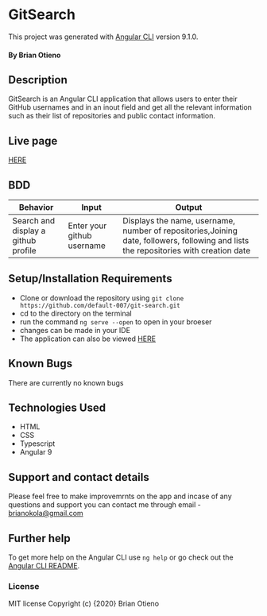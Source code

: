 # GitSearch

This project was generated with [Angular CLI](https://github.com/angular/angular-cli) version 9.1.0.

#### By **Brian Otieno**

## Description

GitSearch is an Angular CLI application that allows users to enter their GitHub usernames and in an inout field and get all the relevant information such as their list of repositories and public contact information.

## Live page

[HERE](https://default-007.github.io/github-search/user)

## BDD

| Behavior                            | Input                      | Output                                                                                                                               |
| ----------------------------------- | -------------------------- | ------------------------------------------------------------------------------------------------------------------------------------ |
| Search and display a github profile | Enter your github username | Displays the name, username, number of repositories,Joining date, followers, following and lists the repositories with creation date |

## Setup/Installation Requirements

- Clone or download the repository using `git clone https://github.com/default-007/git-search.git`
- cd to the directory on the terminal
- run the command `ng serve --open` to open in your broeser
- changes can be made in your IDE
- The application can also be viewed [HERE](https://default-007.github.io/github-search/user)

## Known Bugs

There are currently no known bugs

## Technologies Used

- HTML
- CSS
- Typescript
- Angular 9

## Support and contact details

Please feel free to make improvemrnts on the app and incase of any questions and support you can contact me through email - brianokola@gmail.com

## Further help

To get more help on the Angular CLI use `ng help` or go check out the [Angular CLI README](https://github.com/angular/angular-cli/blob/master/README.md).

### License

MIT license
Copyright (c) {2020} Brian Otieno
